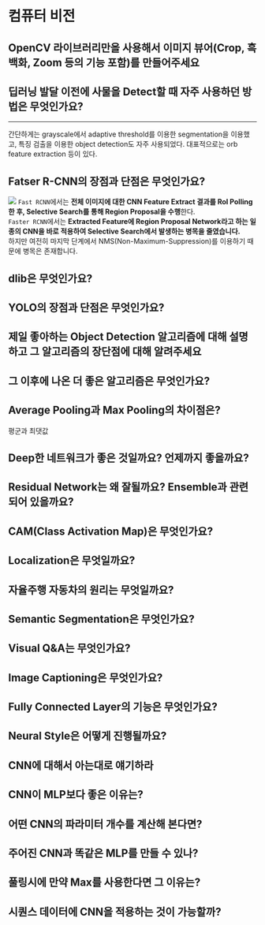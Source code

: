 # 컴퓨터 비전

## OpenCV 라이브러리만을 사용해서 이미지 뷰어(Crop, 흑백화, Zoom 등의 기능 포함)를 만들어주세요

## 딥러닝 발달 이전에 사물을 Detect할 때 자주 사용하던 방법은 무엇인가요?
---
간단하게는 grayscale에서 adaptive threshold를 이용한 segmentation을 이용했고, 특징 검출을 이용한 object detection도 자주 사용되었다. 대표적으로는 orb feature extraction 등이 있다.

## Fatser R-CNN의 장점과 단점은 무엇인가요?
![](https://seongkyun.github.io/assets/post_img/papers/2019-01-06-Object_detection/fig7.PNG)
`Fast RCNN`에서는 **전체 이미지에 대한 CNN Feature Extract 결과를 RoI Polling한 후, Selective Search를 통해 Region Proposal을 수행**한다.  
`Faster RCNN`에서는 **Extracted Feature에 Region Proposal Network라고 하는 일종의 CNN을 바로 적용하여 Selective Search에서 발생하는 병목을 줄였습니다.**  
하지만 여전히 마지막 단계에서 NMS(Non-Maximum-Suppression)를 이용하기 때문에 병목은 존재합니다.

## dlib은 무엇인가요?

## YOLO의 장점과 단점은 무엇인가요?

## 제일 좋아하는 Object Detection 알고리즘에 대해 설명하고 그 알고리즘의 장단점에 대해 알려주세요

## 그 이후에 나온 더 좋은 알고리즘은 무엇인가요?

## Average Pooling과 Max Pooling의 차이점은?
평군과 최댓값

## Deep한 네트워크가 좋은 것일까요? 언제까지 좋을까요?

## Residual Network는 왜 잘될까요? Ensemble과 관련되어 있을까요?
## CAM(Class Activation Map)은 무엇인가요?
## Localization은 무엇일까요?
## 자율주행 자동차의 원리는 무엇일까요?
## Semantic Segmentation은 무엇인가요?
## Visual Q&A는 무엇인가요?
## Image Captioning은 무엇인가요?
## Fully Connected Layer의 기능은 무엇인가요?
## Neural Style은 어떻게 진행될까요?
## CNN에 대해서 아는대로 얘기하라
## CNN이 MLP보다 좋은 이유는?
## 어떤 CNN의 파라미터 개수를 계산해 본다면?
## 주어진 CNN과 똑같은 MLP를 만들 수 있나?
## 풀링시에 만약 Max를 사용한다면 그 이유는?
## 시퀀스 데이터에 CNN을 적용하는 것이 가능할까?

